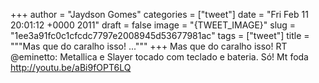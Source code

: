 
+++
author = "Jaydson Gomes"
categories = ["tweet"]
date = "Fri Feb 11 20:01:12 +0000 2011"
draft = false
image = "{TWEET_IMAGE}"
slug = "1ee3a91fc0c1cfcdc7797e2008945d53677981ac"
tags = ["tweet"]
title = """Mas que do caralho isso! ..."""
+++
Mas que do caralho isso! RT @eminetto: Metallica e Slayer tocado com teclado e bateria. Só! Mt foda  http://youtu.be/aBi9fOPT6LQ
